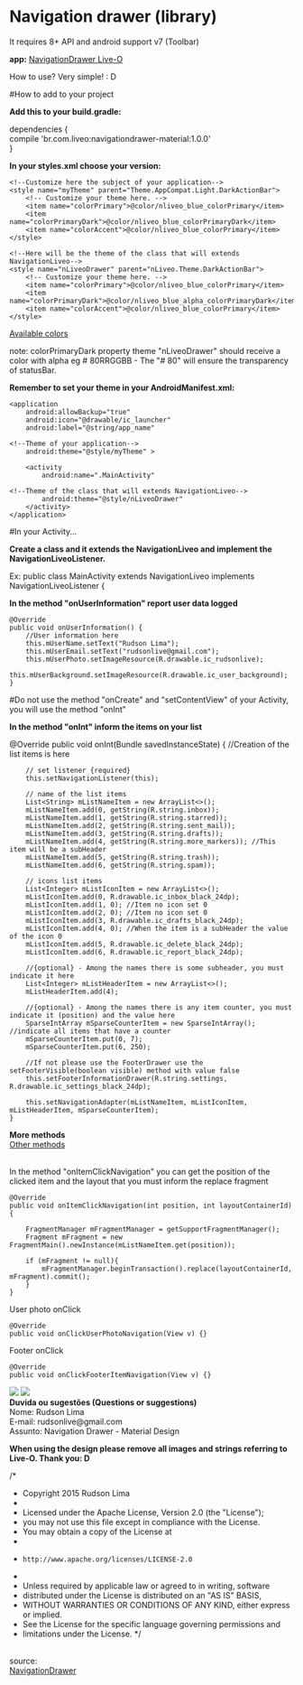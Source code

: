 Navigation drawer (library)
===============================

It requires 8+ API and android support v7 (Toolbar)

<b>app:</b> <a href="https://play.google.com/store/apps/details?id=br.liveo.navigationliveo" target="_blank">NavigationDrawer Live-O</a>

How to use? Very simple! : D

#How to add to your project

<b>Add this to your build.gradle:</b>

dependencies {<br>
        compile 'br.com.liveo:navigationdrawer-material:1.0.0'<br>
}

<b>In your styles.xml choose your version:</b>

    <!--Customize here the subject of your application-->
    <style name="myTheme" parent="Theme.AppCompat.Light.DarkActionBar">
        <!-- Customize your theme here. -->
        <item name="colorPrimary">@color/nliveo_blue_colorPrimary</item>
        <item name="colorPrimaryDark">@color/nliveo_blue_colorPrimaryDark</item>
        <item name="colorAccent">@color/nliveo_blue_colorPrimary</item>
    </style>

    <!--Here will be the theme of the class that will extends NavigationLiveo-->
    <style name="nLiveoDrawer" parent="nLiveo.Theme.DarkActionBar">
        <!-- Customize your theme here. -->
        <item name="colorPrimary">@color/nliveo_blue_colorPrimary</item>
        <item name="colorPrimaryDark">@color/nliveo_blue_alpha_colorPrimaryDark</item>
        <item name="colorAccent">@color/nliveo_blue_colorPrimary</item>
    </style>

<a href="https://gist.github.com/rudsonlive/5f4001ac00fcd4dfc1a4" target="_blank">Available colors</a>

note: colorPrimaryDark property theme "nLiveoDrawer" should receive a color with alpha eg # 80RRGGBB - The "# 80" will ensure the transparency of statusBar.

<b>Remember to set your theme in your AndroidManifest.xml:</b>

    <application
        android:allowBackup="true"
        android:icon="@drawable/ic_launcher"
        android:label="@string/app_name"

    <!--Theme of your application-->
        android:theme="@style/myTheme" >

        <activity
            android:name=".MainActivity"

    <!--Theme of the class that will extends NavigationLiveo-->
            android:theme="@style/nLiveoDrawer"
        </activity>
    </application>

#In your Activity...

<b>Create a class and it extends the NavigationLiveo and implement the NavigationLiveoListener.</b>

Ex: public class MainActivity extends NavigationLiveo implements NavigationLiveoListener {

<b>In the method "onUserInformation" report user data logged</b>

    @Override
    public void onUserInformation() {
        //User information here
        this.mUserName.setText("Rudson Lima");
        this.mUserEmail.setText("rudsonlive@gmail.com");
        this.mUserPhoto.setImageResource(R.drawable.ic_rudsonlive);
        this.mUserBackground.setImageResource(R.drawable.ic_user_background);
    }

#Do not use the method "onCreate" and "setContentView" of your Activity, you will use the method "onInt"

<b>In the method "onInt" inform the items on your list</b>

@Override
    public void onInt(Bundle savedInstanceState) {
        //Creation of the list items is here

        // set listener {required}
        this.setNavigationListener(this);

        // name of the list items
        List<String> mListNameItem = new ArrayList<>();
        mListNameItem.add(0, getString(R.string.inbox));
        mListNameItem.add(1, getString(R.string.starred));
        mListNameItem.add(2, getString(R.string.sent_mail));
        mListNameItem.add(3, getString(R.string.drafts));
        mListNameItem.add(4, getString(R.string.more_markers)); //This item will be a subHeader
        mListNameItem.add(5, getString(R.string.trash));
        mListNameItem.add(6, getString(R.string.spam));

        // icons list items
        List<Integer> mListIconItem = new ArrayList<>();
        mListIconItem.add(0, R.drawable.ic_inbox_black_24dp);
        mListIconItem.add(1, 0); //Item no icon set 0
        mListIconItem.add(2, 0); //Item no icon set 0
        mListIconItem.add(3, R.drawable.ic_drafts_black_24dp);
        mListIconItem.add(4, 0); //When the item is a subHeader the value of the icon 0
        mListIconItem.add(5, R.drawable.ic_delete_black_24dp);
        mListIconItem.add(6, R.drawable.ic_report_black_24dp);

        //{optional} - Among the names there is some subheader, you must indicate it here
        List<Integer> mListHeaderItem = new ArrayList<>();
        mListHeaderItem.add(4);

        //{optional} - Among the names there is any item counter, you must indicate it (position) and the value here
        SparseIntArray mSparseCounterItem = new SparseIntArray(); //indicate all items that have a counter
        mSparseCounterItem.put(0, 7);
        mSparseCounterItem.put(6, 250);

        //If not please use the FooterDrawer use the setFooterVisible(boolean visible) method with value false
        this.setFooterInformationDrawer(R.string.settings, R.drawable.ic_settings_black_24dp);

        this.setNavigationAdapter(mListNameItem, mListIconItem, mListHeaderItem, mSparseCounterItem);
    }

<b>More methods</b><br>
<a href="https://gist.github.com/rudsonlive/759a2c554a5d34d8dd05" target="_blank">Other methods</a> <br>


<br>In the method "onItemClickNavigation" you can get the position of the clicked item and the layout that you must inform the replace fragment</b>

    @Override
    public void onItemClickNavigation(int position, int layoutContainerId) {

        FragmentManager mFragmentManager = getSupportFragmentManager();
        Fragment mFragment = new FragmentMain().newInstance(mListNameItem.get(position));

        if (mFragment != null){
            mFragmentManager.beginTransaction().replace(layoutContainerId, mFragment).commit();
        }
    }

User photo onClick <br>

    @Override
    public void onClickUserPhotoNavigation(View v) {}

Footer onClick <br>

    @Override
    public void onClickFooterItemNavigation(View v) {}


<img src="https://raw.githubusercontent.com/rudsonlive/NavigationDrawer-MaterialDesign/master/Screenshot/Screenshot_01.png"> 

<img src="https://raw.githubusercontent.com/rudsonlive/NavigationDrawer-MaterialDesign/master/Screenshot/Screenshot_02.png"> 

<br>
<b>Duvida ou sugestões (Questions or suggestions)</b> <br>
Nome: Rudson Lima <br>
E-mail: rudsonlive@gmail.com<br>
Assunto: Navigation Drawer - Material Design
<br>

<b>When using the design please remove all images and strings referring to Live-O. Thank you: D <br></b>


/*
 * Copyright 2015 Rudson Lima<br>
 *
 * Licensed under the Apache License, Version 2.0 (the "License");
 * you may not use this file except in compliance with the License.
 * You may obtain a copy of the License at
 *
 *     http://www.apache.org/licenses/LICENSE-2.0
 *
 * Unless required by applicable law or agreed to in writing, software
 * distributed under the License is distributed on an "AS IS" BASIS,
 * WITHOUT WARRANTIES OR CONDITIONS OF ANY KIND, either express or implied.
 * See the License for the specific language governing permissions and
 * limitations under the License.
 */

<br>
source:<br> 
<a href="http://www.google.com/design/spec/patterns/navigation-drawer.html" target="_blank">NavigationDrawer</a>
